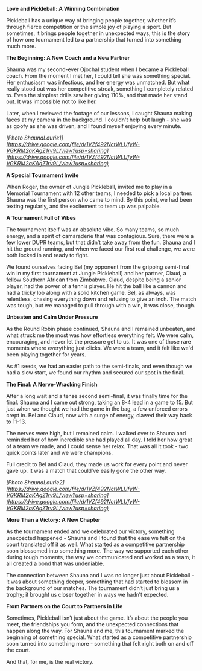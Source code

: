 **Love and Pickleball: A Winning Combination**

Pickleball has a unique way of bringing people together, whether it’s through fierce competition or the simple joy of playing a sport. But sometimes, it brings people together in unexpected ways, this is the story of how one tournament led to a partnership that turned into something much more.

**The Beginning: A New Coach and a New Partner**

Shauna was my second-ever Ojochal student when I became a Pickleball coach. From the moment I met her, I could tell she was something special. Her enthusiasm was infectious, and her energy was unmatched. But what really stood out was her competitive streak, something I completely related to. Even the simplest drills saw her giving 110%, and that made her stand out. It was impossible not to like her.

Later, when I reviewed the footage of our lessons, I caught Shauna making faces at my camera in the background. I couldn't help but laugh \- she was as goofy as she was driven, and I found myself enjoying every minute.

*\[Photo ShaunaLaurie1\] [https://drive.google.com/file/d/1VZf492NctWLUfyW-VGKRM2aKAgZ1rv9L/view?usp=sharing](https://drive.google.com/file/d/1VZf492NctWLUfyW-VGKRM2aKAgZ1rv9L/view?usp=sharing)* 

**A Special Tournament Invite**

When Roger, the owner of Jungle Pickleball, invited me to play in a Memorial Tournament with 12 other teams, I needed to pick a local partner. Shauna was the first person who came to mind. By this point, we had been texting regularly, and the excitement to team up was palpable. 

**A Tournament Full of Vibes**

The tournament itself was an absolute vibe. So many teams, so much energy, and a spirit of camaraderie that was contagious. Sure, there were a few lower DUPR teams, but that didn’t take away from the fun. Shauna and I hit the ground running, and when we faced our first real challenge, we were both locked in and ready to fight.

We found ourselves facing Bel (my opponent from the gripping semi-final win in my first tournament at Jungle Pickleball) and her partner, Claud, a fellow Southern African from Zimbabwe. Claud, despite being a senior player, had the power of a tennis player. He hit the ball like a cannon and had a tricky lob along with a solid kitchen game. Bel, as always, was relentless, chasing everything down and refusing to give an inch. The match was tough, but we managed to pull through with a win, it was close, though.

**Unbeaten and Calm Under Pressure**

As the Round Robin phase continued, Shauna and I remained unbeaten, and what struck me the most was how effortless everything felt. We were calm, encouraging, and never let the pressure get to us. It was one of those rare moments where everything just clicks. We were a team, and it felt like we'd been playing together for years.

As \#1 seeds, we had an easier path to the semi-finals, and even though we had a slow start, we found our rhythm and secured our spot in the final.

**The Final: A Nerve-Wracking Finish**

After a long wait and a tense second semi-final, it was finally time for the final. Shauna and I came out strong, taking an 8-4 lead in a game to 15\. But just when we thought we had the game in the bag, a few unforced errors crept in. Bel and Claud, now with a surge of energy, clawed their way back to 11-13. 

The nerves were high, but I remained calm. I walked over to Shauna and reminded her of how incredible she had played all day. I told her how great of a team we made, and I could sense her relax. That was all it took \- two quick points later and we were champions.

Full credit to Bel and Claud, they made us work for every point and never gave up. It was a match that could’ve easily gone the other way.

*\[Photo ShaunaLaurie2\] [https://drive.google.com/file/d/1VZf492NctWLUfyW-VGKRM2aKAgZ1rv9L/view?usp=sharing](https://drive.google.com/file/d/1VZf492NctWLUfyW-VGKRM2aKAgZ1rv9L/view?usp=sharing)* 

**More Than a Victory: A New Chapter**

As the tournament ended and we celebrated our victory, something unexpected happened \- Shauna and I found that the ease we felt on the court translated off it as well. What started as a competitive partnership soon blossomed into something more. The way we supported each other during tough moments, the way we communicated and worked as a team, it all created a bond that was undeniable.

The connection between Shauna and I was no longer just about Pickleball \- it was about something deeper, something that had started to blossom in the background of our matches. The tournament didn’t just bring us a trophy; it brought us closer together in ways we hadn’t expected.

**From Partners on the Court to Partners in Life**

Sometimes, Pickleball isn’t just about the game. It’s about the people you meet, the friendships you form, and the unexpected connections that happen along the way. For Shauna and me, this tournament marked the beginning of something special. What started as a competitive partnership soon turned into something more \- something that felt right both on and off the court.

And that, for me, is the real victory.

